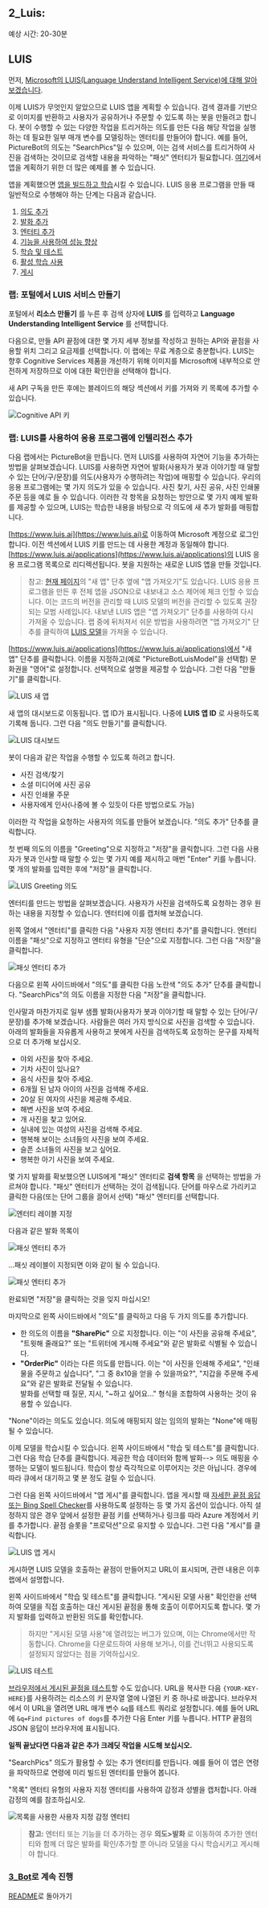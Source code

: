 ﻿## 2_Luis:
예상 시간: 20-30분

## LUIS

먼저, [Microsoft의 LUIS(Language Understand Intelligent Service)에 대해 알아보겠습니다](https://docs.microsoft.com/ko-kr/azure/cognitive-services/LUIS/Home).

이제 LUIS가 무엇인지 알았으므로 LUIS 앱을 계획할 수 있습니다. 검색 결과를 기반으로 이미지를 반환하고 사용자가 공유하거나 주문할 수 있도록 하는 봇을 만들려고 합니다. 봇이 수행할 수 있는 다양한 작업을 트리거하는 의도를 만든 다음 해당 작업을 실행하는 데 필요한 일부 매개 변수를 모델링하는 엔터티를 만들어야 합니다. 예를 들어, PictureBot의 의도는 "SearchPics"일 수 있으며, 이는 검색 서비스를 트리거하여 사진을 검색하는 것이므로 검색할 내용을 파악하는 "패싯" 엔터티가 필요합니다. [여기](https://docs.microsoft.com/ko-kr/azure/cognitive-services/LUIS/plan-your-app)에서 앱을 계획하기 위한 더 많은 예제를 볼 수 있습니다.

앱을 계획했으면 [앱을 빌드하고 학습](https://docs.microsoft.com/ko-kr/azure/cognitive-services/LUIS/luis-get-started-create-app)시킬 수 있습니다. LUIS 응용 프로그램을 만들 때 일반적으로 수행해야 하는 단계는 다음과 같습니다.
  1. [의도 추가](https://docs.microsoft.com/ko-kr/azure/cognitive-services/LUIS/add-intents) 
  2. [발화 추가](https://docs.microsoft.com/ko-kr/azure/cognitive-services/LUIS/add-example-utterances)
  3. [엔터티 추가](https://docs.microsoft.com/ko-kr/azure/cognitive-services/LUIS/add-entities)
  4. [기능을 사용하여 성능 향상](https://docs.microsoft.com/ko-kr/azure/cognitive-services/LUIS/add-features)
  5. [학습 및 테스트](https://docs.microsoft.com/ko-kr/azure/cognitive-services/LUIS/train-test)
  6. [활성 학습 사용](https://docs.microsoft.com/ko-kr/azure/cognitive-services/LUIS/label-suggested-utterances)
  7. [게시](https://docs.microsoft.com/ko-kr/azure/cognitive-services/LUIS/publishapp)


### 랩: 포털에서 LUIS 서비스 만들기

포털에서 **리소스 만들기** 를 누른 후 검색 상자에 **LUIS** 를 입력하고 **Language Understanding Intelligent Service** 를 선택합니다.

다음으로, 만들 API 끝점에 대한 몇 가지 세부 정보를 작성하고 원하는 API와 끝점을 사용할 위치 그리고 요금제를 선택합니다. 이 랩에는 무료 계층으로 충분합니다. LUIS는 향후 Cognitive Services 제품을 개선하기 위해 이미지를 Microsoft에 내부적으로 안전하게 저장하므로 이에 대한 확인란을 선택해야 합니다.

새 API 구독을 만든 후에는 블레이드의 해당 섹션에서 키를 가져와 키 목록에 추가할 수 있습니다.

![Cognitive API 키](./resources/assets/cognitive-keys.PNG)

### 랩: LUIS를 사용하여 응용 프로그램에 인텔리전스 추가

다음 랩에서는 PictureBot을 만듭니다. 먼저 LUIS를 사용하여 자연어 기능을 추가하는 방법을 살펴보겠습니다. LUIS를 사용하면 자연어 발화(사용자가 봇과 이야기할 때 말할 수 있는 단어/구/문장)를 의도(사용자가 수행하려는 작업)에 매핑할 수 있습니다.  우리의 응용 프로그램에는 몇 가지 의도가 있을 수 있습니다. 사진 찾기, 사진 공유, 사진 인쇄물 주문 등을 예로 들 수 있습니다.  이러한 각 항목을 요청하는 방안으로 몇 가지 예제 발화를 제공할 수 있으며, LUIS는 학습한 내용을 바탕으로 각 의도에 새 추가 발화를 매핑합니다.  

[https://www.luis.ai](https://www.luis.ai)로 이동하여 Microsoft 계정으로 로그인합니다.  이전 섹션에서 LUIS 키를 만드는 데 사용한 계정과 동일해야 합니다.  [https://www.luis.ai/applications](https://www.luis.ai/applications)의 LUIS 응용 프로그램 목록으로 리디렉션됩니다.  봇을 지원하는 새로운 LUIS 앱을 만들 것입니다.  

> 참고: [현재 페이지](https://www.luis.ai/applications)의 "새 앱" 단추 옆에 "앱 가져오기"도 있습니다.  LUIS 응용 프로그램을 만든 후 전체 앱을 JSON으로 내보내고 소스 제어에 체크 인할 수 있습니다.  이는 코드의 버전을 관리할 때 LUIS 모델의 버전을 관리할 수 있도록 권장되는 모범 사례입니다.  내보낸 LUIS 앱은 "앱 가져오기" 단추를 사용하여 다시 가져올 수 있습니다.  랩 중에 뒤처져서 쉬운 방법을 사용하려면 "앱 가져오기" 단추를 클릭하여 [LUIS 모델](./resources/code/LUIS/PictureBotLuisModel.json)을 가져올 수 있습니다.  

[https://www.luis.ai/applications](https://www.luis.ai/applications)에서 "새 앱" 단추를 클릭합니다.  이름을 지정하고(예로 "PictureBotLuisModel"을 선택함) 문화권을 "영어"로 설정합니다.  선택적으로 설명을 제공할 수 있습니다. 그런 다음 "만들기"를 클릭합니다.  

![LUIS 새 앱](./resources/assets/LuisNewApp.png) 

새 앱의 대시보드로 이동됩니다.  앱 ID가 표시됩니다. 나중에 **LUIS 앱 ID** 로 사용하도록 기록해 둡니다.  그런 다음 "의도 만들기"를 클릭합니다.  

![LUIS 대시보드](./resources/assets/LuisDashboard.jpg) 

봇이 다음과 같은 작업을 수행할 수 있도록 하려고 합니다.
+ 사진 검색/찾기
+ 소셜 미디어에 사진 공유
+ 사진 인쇄물 주문
+ 사용자에게 인사(나중에 볼 수 있듯이 다른 방법으로도 가능)

이러한 각 작업을 요청하는 사용자의 의도를 만들어 보겠습니다.  "의도 추가" 단추를 클릭합니다.  

첫 번째 의도의 이름을 "Greeting"으로 지정하고 "저장"을 클릭합니다.  그런 다음 사용자가 봇과 인사할 때 말할 수 있는 몇 가지 예를 제시하고 매번 "Enter" 키를 누릅니다.  몇 개의 발화를 입력한 후에 "저장"을 클릭합니다.  

![LUIS Greeting 의도](./resources/assets/LuisGreetingIntent.jpg) 

엔터티를 만드는 방법을 살펴보겠습니다.  사용자가 사진을 검색하도록 요청하는 경우 원하는 내용을 지정할 수 있습니다.  엔터티에 이를 캡처해 보겠습니다.  

왼쪽 열에서 "엔터티"를 클릭한 다음 "사용자 지정 엔터티 추가"를 클릭합니다.  엔터티 이름을 "패싯"으로 지정하고 엔터티 유형을 "단순"으로 지정합니다.  그런 다음 "저장"을 클릭합니다.  

![패싯 엔터티 추가](./resources/assets/AddFacetEntity.jpg) 

다음으로 왼쪽 사이드바에서 "의도"를 클릭한 다음 노란색 "의도 추가" 단추를 클릭합니다.  "SearchPics"의 의도 이름을 지정한 다음 "저장"을 클릭합니다.  

인사말과 마찬가지로 일부 샘플 발화(사용자가 봇과 이야기할 때 말할 수 있는 단어/구/문장)를 추가해 보겠습니다.  사람들은 여러 가지 방식으로 사진을 검색할 수 있습니다.  아래의 발화들을 자유롭게 사용하고 봇에게 사진을 검색하도록 요청하는 문구를 자체적으로 더 추가해 보십시오. 

+ 야외 사진을 찾아 주세요.
+ 기차 사진이 있나요?
+ 음식 사진을 찾아 주세요.
+ 6개월 된 남자 아이의 사진을 검색해 주세요.
+ 20살 된 여자의 사진을 제공해 주세요.
+ 해변 사진을 보여 주세요.
+ 개 사진을 찾고 있어요.
+ 실내에 있는 여성의 사진을 검색해 주세요.
+ 행복해 보이는 소녀들의 사진을 보여 주세요.
+ 슬픈 소녀들의 사진을 보고 싶어요.
+ 행복한 아기 사진을 보여 주세요.

몇 가지 발화를 확보했으면 LUIS에게 "패싯" 엔터티로 **검색 항목** 을 선택하는 방법을 가르쳐야 합니다. "패싯" 엔터티가 선택하는 것이 검색됩니다. 단어를 마우스로 가리키고 클릭한 다음(또는 단어 그룹을 끌어서 선택) "패싯" 엔터티를 선택합니다. 

![엔터티 레이블 지정](./resources/assets/LabellingEntity.jpg) 

다음과 같은 발화 목록이

![패싯 엔터티 추가](./resources/assets/SearchPicsIntentBefore.jpg) 

...패싯 레이블이 지정되면 이와 같이 될 수 있습니다.  

![패싯 엔터티 추가](./resources/assets/SearchPicsIntentAfter.jpg) 

완료되면 "저장"을 클릭하는 것을 잊지 마십시오!  

마지막으로 왼쪽 사이드바에서 "의도"를 클릭하고 다음 두 가지 의도를 추가합니다.
+ 한 의도의 이름을 **"SharePic"** 으로 지정합니다.  이는 "이 사진을 공유해 주세요", "트윗해 줄래요?" 또는 "트위터에 게시해 주세요"와 같은 발화로 식별될 수 있습니다.  
+ **"OrderPic"** 이라는 다른 의도를 만듭니다.  이는 "이 사진을 인쇄해 주세요", "인쇄물을 주문하고 싶습니다", "그 중 8x10을 얻을 수 있을까요?", "지갑을 주문해 주세요"와 같은 발화로 전달될 수 있습니다.  
발화를 선택할 때 질문, 지시, "~하고 싶어요..." 형식을 조합하여 사용하는 것이 유용할 수 있습니다.  

"None"이라는 의도도 있습니다.  의도에 매핑되지 않는 임의의 발화는 "None"에 매핑될 수 있습니다.  

이제 모델을 학습시킬 수 있습니다.  왼쪽 사이드바에서 "학습 및 테스트"를 클릭합니다.  그런 다음 학습 단추를 클릭합니다.  제공한 학습 데이터와 함께 발화--> 의도 매핑을 수행하는 모델이 빌드됩니다. 학습이 항상 즉각적으로 이루어지는 것은 아닙니다. 경우에 따라 큐에서 대기하고 몇 분 정도 걸릴 수 있습니다.

그런 다음 왼쪽 사이드바에서 "앱 게시"를 클릭합니다.  앱을 게시할 때 [자세한 끝점 응답 또는 Bing Spell Checker](https://docs.microsoft.com/ko-kr/azure/cognitive-services/LUIS/PublishApp)를 사용하도록 설정하는 등 몇 가지 옵션이 있습니다. 아직 설정하지 않은 경우 앞에서 설정한 끝점 키를 선택하거나 링크를 따라 Azure 계정에서 키를 추가합니다.  끝점 슬롯을 "프로덕션"으로 유지할 수 있습니다.  그런 다음 "게시"를 클릭합니다.  



![LUIS 앱 게시](./resources/assets/PublishLuisApp.png) 

게시하면 LUIS 모델을 호출하는 끝점이 만들어지고  URL이 표시되며, 관련 내용은 이후 랩에서 설명합니다.

왼쪽 사이드바에서 "학습 및 테스트"를 클릭합니다.  "게시된 모델 사용" 확인란을 선택하여 모델을 직접 호출하는 대신 게시된 끝점을 통해 호출이 이루어지도록 합니다. 몇 가지 발화를 입력하고 반환된 의도를 확인합니다.  
>하지만 "게시된 모델 사용"에 열려있는 버그가 있으며, 이는 Chrome에서만 작동합니다. Chrome을 다운로드하여 사용해 보거나, 이를 건너뛰고 사용되도록 설정되지 않았다는 점을 기억하십시오.

![LUIS 테스트](./resources/assets/TestLuis.png) 

[브라우저에서 게시된 끝점을 테스트](https://docs.microsoft.com/ko-kr/azure/cognitive-services/LUIS/PublishApp#test-your-published-endpoint-in-a-browser)할 수도 있습니다. URL을 복사한 다음 `{YOUR-KEY-HERE}`를 사용하려는 리소스의 키 문자열 열에 나열된 키 중 하나로 바꿉니다. 브라우저에서 이 URL을 열려면 URL 매개 변수 `&q`를 테스트 쿼리로 설정합니다. 예를 들어 URL에 `&q=Find pictures of dogs`를 추가한 다음 Enter 키를 누릅니다. HTTP 끝점의 JSON 응답이 브라우저에 표시됩니다.

**일찍 끝났다면 다음과 같은 추가 크레딧 작업을 시도해 보십시오.**


"SearchPics" 의도가 활용할 수 있는 추가 엔터티를 만듭니다. 예를 들어 이 앱은 연령을 파악하므로 연령에 미리 빌드된 엔터티를 만들어 봅니다. 

"목록" 엔터티 유형의 사용자 지정 엔터티를 사용하여 감정과 성별을 캡처합니다. 아래 감정의 예를 참조하십시오. 

![목록을 사용한 사용자 지정 감정 엔터티](./resources/assets/CustomEmotionEntityWithList.jpg) 

> **참고:** 엔터티 또는 기능을 더 추가하는 경우 **의도>발화** 로 이동하여 추가한 엔터티와 함께 더 많은 발화를 확인/추가할 뿐 아니라 모델을 다시 학습시키고 게시해야 합니다.


### [3_Bot](./3_Bot.md)로 계속 진행

[README](./0_README.md)로 돌아가기